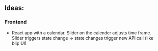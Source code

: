 ## Ideas:
### Frontend
- React app with a calendar. Slider on the calender adjusts time frame. Slider triggers state change -> state changes trigger new API call (like blip UI)